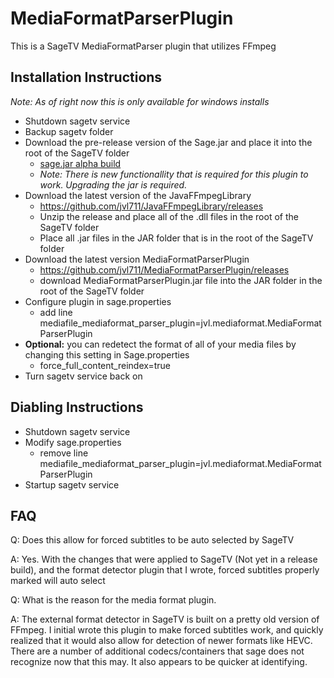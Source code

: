 # MediaFormatParserPlugin
This is a SageTV MediaFormatParser plugin that utilizes FFmpeg

## Installation Instructions
*Note: As of right now this is only available for windows installs*
- Shutdown sagetv service
- Backup sagetv folder
- Download the pre-release version of the Sage.jar and place it into the root of the SageTV folder
  - [sage.jar alpha build](https://github.com/jvl711/MediaFormatParserPlugin/releases/download/v.0.1-alpha/Sage.jar)
  - *Note: There is new functionallity that is required for this plugin to work.  Upgrading the jar is required.*
- Download the latest version of the JavaFFmpegLibrary
  - https://github.com/jvl711/JavaFFmpegLibrary/releases
  - Unzip the release and place all of the .dll files in the root of the SageTV folder
  - Place all .jar files in the JAR folder that is in the root of the SageTV folder
- Download the latest version MediaFormatParserPlugin
  - https://github.com/jvl711/MediaFormatParserPlugin/releases
  - download MediaFormatParserPlugin.jar file into the JAR folder in the root of the SageTV folder
- Configure plugin in sage.properties
  - add line mediafile_mediaformat_parser_plugin=jvl.mediaformat.MediaFormatParserPlugin
- **Optional:** you can redetect the format of all of your media files by changing this setting in Sage.properties
  - force_full_content_reindex=true
- Turn sagetv service back on
  
## Diabling Instructions
- Shutdown sagetv service
- Modify sage.properties
  - remove line mediafile_mediaformat_parser_plugin=jvl.mediaformat.MediaFormatParserPlugin
- Startup sagetv service
  
## FAQ
Q: Does this allow for forced subtitles to be auto selected by SageTV

A: Yes. With the changes that were applied to SageTV (Not yet in a release build), and the format detector plugin that I wrote, forced subtitles properly marked will auto select

Q: What is the reason for the media format plugin.

A: The external format detector in SageTV is built on a pretty old version of FFmpeg. I initial wrote this plugin to make forced subtitles work, and quickly realized that it would also allow for detection of newer formats like HEVC. There are a number of additional codecs/containers that sage does not recognize now that this may. It also appears to be quicker at identifying.
